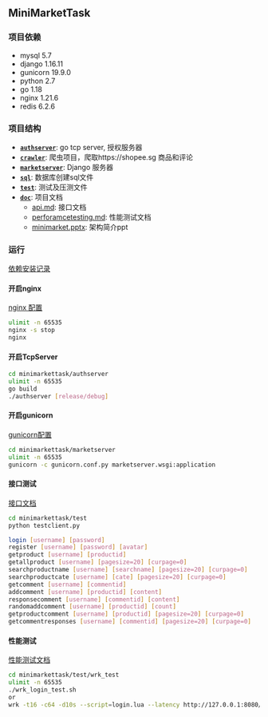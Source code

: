 ## MiniMarketTask

### 项目依赖

- mysql 5.7
- django 1.16.11
- gunicorn 19.9.0
- python 2.7
- go 1.18
- nginx 1.21.6
- redis 6.2.6

### 项目结构

- [**`authserver`**](https://github.com/Uyouii/minimarket/tree/master/authserver): go tcp server, 授权服务器
- [**`crawler`**](https://github.com/Uyouii/minimarket/tree/master/crawler): 爬虫项目，爬取https://shopee.sg 商品和评论
- [**`marketserver`**](https://github.com/Uyouii/minimarket/tree/master/marketserver): Django 服务器
- [**`sql`**](https://github.com/Uyouii/minimarket/tree/master/sql): 数据库创建sql文件
- [**`test`**](https://github.com/Uyouii/minimarket/tree/master/test): 测试及压测文件
- [**`doc`**](https://github.com/Uyouii/minimarket/tree/master/doc): 项目文档
  - [api.md](https://github.com/Uyouii/minimarket/blob/master/doc/api.md): 接口文档
  - [perforamcetesting.md](https://github.com/Uyouii/minimarket/blob/master/doc/perforamcetesting.md): 性能测试文档
  - [minimarket.pptx](https://github.com/Uyouii/minimarket/blob/master/doc/minimarket.pptx): 架构简介ppt

### 运行

[依赖安装记录](https://github.com/Uyouii/minimarket/blob/master/doc/projectrecord.md)

#### 开启nginx

[nginx 配置](https://github.com/Uyouii/minimarket/blob/master/marketserver/nginx.conf)

```sh
ulimit -n 65535
nginx -s stop
nginx
```

#### 开启TcpServer

```sh
cd minimarkettask/authserver
ulimit -n 65535
go build 
./authserver [release/debug]
```

#### 开启gunicorn

[gunicorn配置](https://github.com/Uyouii/minimarket/blob/master/marketserver/gunicorn.conf.py)

```sh
cd minimarkettask/marketserver
ulimit -n 65535
gunicorn -c gunicorn.conf.py marketserver.wsgi:application
```

#### 接口测试

[接口文档](https://github.com/Uyouii/minimarket/blob/master/doc/api.md)

```sh
cd minimarkettask/test
python testclient.py

login [username] [password]
register [username] [password] [avatar]
getproduct [username] [productid]
getallproduct [username] [pagesize=20] [curpage=0]
searchproductname [username] [searchname] [pagesize=20] [curpage=0]
searchproductcate [username] [cate] [pagesize=20] [curpage=0]
getcomment [username] [commentid]
addcomment [username] [productid] [content]
responsecomment [username] [commentid] [content]
randomaddcomment [username] [productid] [count]
getproductcomment [username] [productid] [pagesize=20] [curpage=0]
getcommentresponses [username] [commentid] [pagesize=20] [curpage=0]
```

#### 性能测试

[性能测试文档](https://github.com/Uyouii/minimarket/blob/master/doc/perforamcetesting.md)

```sh
cd minimarkettask/test/wrk_test
ulimit -n 65535
./wrk_login_test.sh
or
wrk -t16 -c64 -d10s --script=login.lua --latency http://127.0.0.1:8080/auth/login/
```

